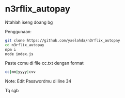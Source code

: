 # n3rflix_autopay
Ntahlah iseng doang bg

Penggunaan:
```bash
git clone https://github.com/yaelahda/n3rflix_autopay
cd n3rflix_autopay
npm i
node index.js
```

Paste ccmu di file cc.txt dengan format
```bash
cc|mm|yyyy|cvv
```

Note: Edit Passwordmu di line 34

Tq sgb

